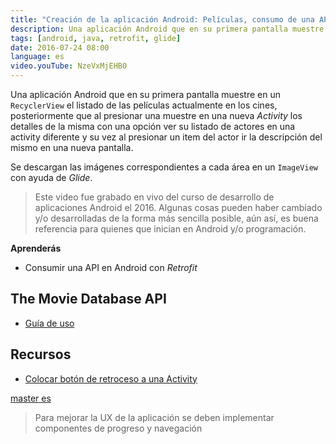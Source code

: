 ```yaml
---
title: "Creación de la aplicación Android: Películas, consumo de una API con Retrofit"
description: Una aplicación Android que en su primera pantalla muestre en un RecyclerView el listado de las películas actualmente en los cines.
tags: [android, java, retrofit, glide]
date: 2016-07-24 08:00
language: es
video.youTube: NzeVxMjEHB0
---
```


Una aplicación Android que en su primera pantalla muestre en un `RecyclerView` el listado de las películas actualmente en los cines, posteriormente que al presionar una muestre en una nueva _Activity_ los detalles de la misma con una opción ver su listado de actores en una activity diferente y su vez al presionar un item del actor ir la descripción del mismo en una nueva pantalla.

Se descargan las imágenes correspondientes a cada área en un `ImageView` con ayuda de _Glide_.

> Este video fue grabado en vivo del curso de desarrollo de aplicaciones Android el 2016. Algunas cosas pueden haber cambiado y/o desarrolladas de la forma más sencilla posible, aún así, es buena referencia para quienes que inician en Android y/o programación.

__Aprenderás__

* Consumir una API en Android con _Retrofit_

## The Movie Database API

* [Guía de uso](/tips/api/open-weather-map/)

## Recursos

* [Colocar botón de retroceso a una Activity](/basics/android/boton-retroceso-activity/)

[master es](https://github.com/alvareztech/Peliculas/)

> Para mejorar la UX de la aplicación se deben implementar componentes de progreso y navegación
